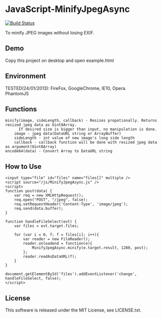 JavaScript-MinifyJpegAsync
==========================
[![Build Status](https://travis-ci.org/hMatoba/JavaScript-MinifyJpegAsync.svg)](https://travis-ci.org/hMatoba/JavaScript-MinifyJpegAsync)

To minify JPEG images without losing EXIF.


Demo
----
Copy this project on desktop and open example.html


Environment
-----------
TESTED(24/01/2013): FireFox, GoogleChrome, IE10, Opera.  
PhantomJS


Functions
---------
    minify(image, sideLength, callback) - Resizes propotionally. Returns resized jpeg data as Uint8Array.
          If desired size is bigger than input, no manipulation is done.
        image - jpeg data(DataURL string or ArrayBuffer)
        sideLength - int value of new image's long side length
        callback - callback function will be done with resized jpeg data as argument(Uint8Array)
    encode64(data) - Convert Array to DataURL string


How to Use
----------
    <input type="file" id="files" name="files[]" multiple />
    <script source="/js/MinifyJpegAsync.js" />
    <script>
    function post(data) {
        var req = new XMLHttpRequest();
        req.open("POST", "/jpeg", false);
        req.setRequestHeader('Content-Type', 'image/jpeg');
        req.send(data.buffer);
    }

    function handleFileSelect(evt) {
        var files = evt.target.files;

        for (var i = 0, f; f = files[i]; i++){
            var reader = new FileReader();
            reader.onloadend = function(e){
                MinifyJpegAsync.minify(e.target.result, 1280, post);
            };
            reader.readAsDataURL(f);
        }
    }

    document.getElementById('files').addEventListener('change', handleFileSelect, false);
    </script>


License
-------
This software is released under the MIT License, see LICENSE.txt.
